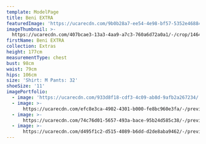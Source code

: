 ```yaml
---
template: ModelPage
title: Beni EXTRA
featuredImage: 'https://ucarecdn.com/9b0b28a7-ee54-4e98-bf57-5352e46884cd/'
imageThumbnail: >-
  https://ucarecdn.com/407bcae3-13a3-4aa9-a7c3-760a6d72a0a1/-/crop/1464x1867/114,318/-/preview/
firstName: Beni EXTRA
collection: Extras
height: 177cm
measurementType: chest
bust: 98cm
waist: 79cm
hips: 106cm
size: 'Shirt: M Pants: 32'
shoeSize: '11'
imagePortfolio:
  - image: 'https://ucarecdn.com/933d8f18-cdf3-4c09-ab8d-9afb2a267234/'
  - image: >-
      https://ucarecdn.com/efc8e3ca-4902-4301-b000-fe8bc960e3fa/-/preview/-/rotate/90/
  - image: >-
      https://ucarecdn.com/74c76d01-5657-493a-bace-95b24d585c38/-/preview/-/rotate/90/
  - image: >-
      https://ucarecdn.com/d495f1c2-d515-4089-b6dd-d2de8aba9462/-/preview/-/rotate/90/
---
```


